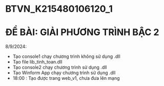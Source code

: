 # BTVN_K215480106120_1

# ĐỀ BÀI: GIẢI PHƯƠNG TRÌNH BẬC 2

8/9/2024:
- Tạo console1 chạy chương trình không sử dụng .dll
- Tạo file lib_tinh_toan.dll
- Tạo console2 chạy chương trình sử dụng .dll
- Tạo Winform App chạy chương trình sử dụng .dll
- 18:00 : Tạo được trang web_v1, chưa đưa lên mạng
